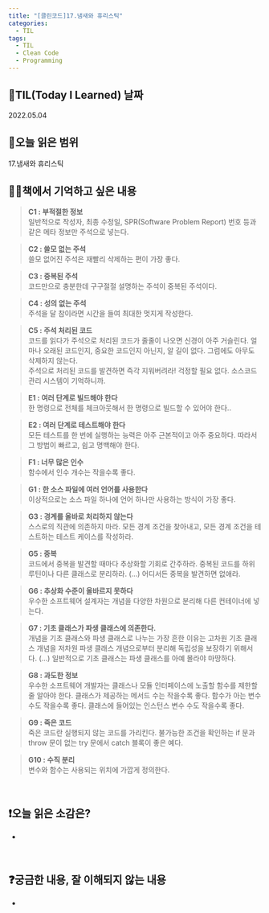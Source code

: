 ```yaml
---
title: "[클린코드]17.냄새와 휴리스틱"
categories:
  - TIL
tags:
  - TIL
  - Clean Code
  - Programming
---
```


## 📆TIL(Today I Learned) 날짜

2022.05.04

## 📑오늘 읽은 범위

17.냄새와 휴리스틱

## ✍🏻책에서 기억하고 싶은 내용

> **C1 : 부적절한 정보**  
> 일반적으로 작성자, 최종 수정일, SPR(Software Problem Report) 번호 등과 같은 메타 정보만 주석으로 넣는다.

> **C2 : 쓸모 없는 주석**  
> 쓸모 없어진 주석은 재빨리 삭제하는 편이 가장 좋다.

> **C3 : 중복된 주석**  
> 코드만으로 충분한데 구구절절 설명하는 주석이 중복된 주석이다.

> **C4 : 성의 없는 주석**  
> 주석을 달 참이라면 시간을 들여 최대한 멋지게 작성한다.

> **C5 : 주석 처리된 코드**  
> 코드를 읽다가 주석으로 처리된 코드가 줄줄이 나오면 신경이 아주 거슬린다. 얼마나 오래된 코드인지, 중요한 코드인지 아닌지, 알 길이 없다. 그럼에도 아무도 삭제하지 않는다.  
> 주석으로 처리된 코드를 발견하면 즉각 지워버려라! 걱정할 필요 없다. 소스코드 관리 시스템이 기억하니까.

> **E1 : 여러 단계로 빌드해야 한다**  
> 한 명령으로 전체를 체크아웃해서 한 명령으로 빌드할 수 있어야 한다..

> **E2 : 여러 단계로 테스트해야 한다**  
> 모든 테스트를 한 번에 실행하는 능력은 아주 근본적이고 아주 중요하다. 따라서 그 방법이 빠르고, 쉽고 명백해야 한다.

> **F1 : 너무 많은 인수**  
> 함수에서 인수 개수는 작을수록 좋다.

> **G1 : 한 소스 파일에 여러 언어를 사용한다**  
> 이상적으로는 소스 파일 하나에 언어 하나만 사용하는 방식이 가장 좋다.

> **G3 : 경계를 올바로 처리하지 않는다**  
> 스스로의 직관에 의존하지 마라. 모든 경계 조건을 찾아내고, 모든 경계 조건을 테스트하는 테스트 케이스를 작성하라.

> **G5 : 중복**  
> 코드에서 중복을 발견할 때마다 추상화할 기회로 간주하라. 중복된 코드를 하위 루틴이나 다른 클래스로 분리하라. (...) 어디서든 중복을 발견하면 없애라.

> **G6 : 추상화 수준이 올바르지 못하다**  
> 우수한 소프트웨어 설계자는 개념을 다양한 차원으로 분리해 다른 컨테이너에 넣는다.

> **G7 : 기초 클래스가 파생 클래스에 의존한다.**  
> 개념을 기초 클래스와 파생 클래스로 나누는 가장 흔한 이유는 고차원 기초 클래스 개념을 저차원 파생 클래스 개념으로부터 분리해 독립성을 보장하기 위해서다. (...) 일반적으로 기초 클래스는 파생 클래스를 아예 몰라야 마땅하다.

> **G8 : 과도한 정보**  
> 우수한 소프트웨어 개발자는 클래스나 모듈 인터페이스에 노출할 함수를 제한할 줄 알아야 한다. 클래스가 제공하는 메서드 수는 작을수록 좋다. 함수가 아는 변수 수도 작을수록 좋다. 클래스에 들어있는 인스턴스 변수 수도 작을수록 좋다.

> **G9 : 죽은 코드**  
> 죽은 코드란 실행되지 않는 코드를 가리킨다. 불가능한 조건을 확인하는 if 문과 throw 문이 없는 try 문에서 catch 블록이 좋은 예다.

> **G10 : 수직 분리**  
> 변수와 함수는 사용되는 위치에 가깝게 정의한다.

<br />

## ❗오늘 읽은 소감은?

-

<br />

## ❓궁금한 내용, 잘 이해되지 않는 내용

-
